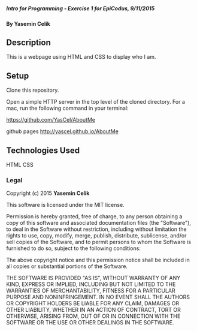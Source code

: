 #

##### Intro for Programming - Exercise 1 for EpiCodus, 9/11/2015

#### By Yasemin Celik

## Description

 This is a webpage using HTML and CSS to display who I am.

## Setup

Clone this repository.

Open a simple HTTP server in the top level of the cloned directory. For a mac, run the following command in your terminal:

https://github.com/YasCel/AboutMe

github pages http://yascel.github.io/AboutMe


## Technologies Used

HTML
CSS

### Legal

Copyright (c) 2015 **Yasemin Celik**

This software is licensed under the MIT license.

Permission is hereby granted, free of charge, to any person obtaining a copy
of this software and associated documentation files (the "Software"), to deal
in the Software without restriction, including without limitation the rights
to use, copy, modify, merge, publish, distribute, sublicense, and/or sell
copies of the Software, and to permit persons to whom the Software is
furnished to do so, subject to the following conditions:

The above copyright notice and this permission notice shall be included in
all copies or substantial portions of the Software.

THE SOFTWARE IS PROVIDED "AS IS", WITHOUT WARRANTY OF ANY KIND, EXPRESS OR
IMPLIED, INCLUDING BUT NOT LIMITED TO THE WARRANTIES OF MERCHANTABILITY,
FITNESS FOR A PARTICULAR PURPOSE AND NONINFRINGEMENT. IN NO EVENT SHALL THE
AUTHORS OR COPYRIGHT HOLDERS BE LIABLE FOR ANY CLAIM, DAMAGES OR OTHER
LIABILITY, WHETHER IN AN ACTION OF CONTRACT, TORT OR OTHERWISE, ARISING FROM,
OUT OF OR IN CONNECTION WITH THE SOFTWARE OR THE USE OR OTHER DEALINGS IN
THE SOFTWARE.
